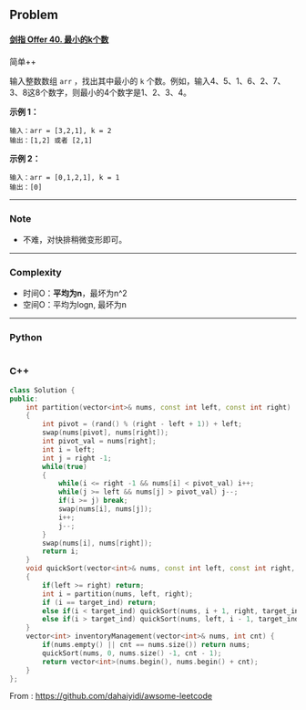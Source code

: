 ## Problem

#### [剑指 Offer 40. 最小的k个数](https://leetcode.cn/problems/zui-xiao-de-kge-shu-lcof/)

简单++

输入整数数组 `arr` ，找出其中最小的 `k` 个数。例如，输入4、5、1、6、2、7、3、8这8个数字，则最小的4个数字是1、2、3、4。

 

**示例 1：**

```
输入：arr = [3,2,1], k = 2
输出：[1,2] 或者 [2,1]
```

**示例 2：**

```
输入：arr = [0,1,2,1], k = 1
输出：[0]
```

 

------

### Note

- 不难，对快排稍微变形即可。

------

### Complexity

- 时间O：**平均为n**，最坏为n^2
- 空间O：平均为logn, 最坏为n

------

### Python

```python

```

### C++

```C++
class Solution {
public:
    int partition(vector<int>& nums, const int left, const int right)
    {
        int pivot = (rand() % (right - left + 1)) + left;
        swap(nums[pivot], nums[right]);
        int pivot_val = nums[right];
        int i = left;
        int j = right -1;
        while(true)
        {
            while(i <= right -1 && nums[i] < pivot_val) i++;
            while(j >= left && nums[j] > pivot_val) j--;
            if(i >= j) break;
            swap(nums[i], nums[j]);
            i++;
            j--;
        }
        swap(nums[i], nums[right]);
        return i;
    }
    void quickSort(vector<int>& nums, const int left, const int right, const int target_ind)
    {
        if(left >= right) return;
        int i = partition(nums, left, right);
        if (i == target_ind) return;
        else if(i < target_ind) quickSort(nums, i + 1, right, target_ind);
        else if(i > target_ind) quickSort(nums, left, i - 1, target_ind);
    }
    vector<int> inventoryManagement(vector<int>& nums, int cnt) {
        if(nums.empty() || cnt == nums.size()) return nums;
        quickSort(nums, 0, nums.size() -1, cnt - 1);
        return vector<int>(nums.begin(), nums.begin() + cnt);
    }
};
```



From : https://github.com/dahaiyidi/awsome-leetcode
